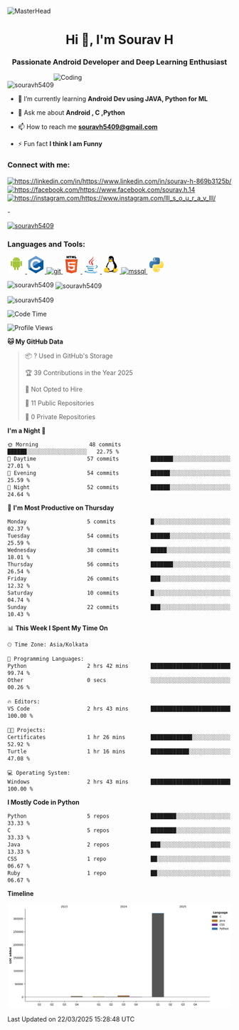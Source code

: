 ![MasterHead](https://blogger.googleusercontent.com/img/b/R29vZ2xl/AVvXsEg7VLakGxXY3xoBe7Tn4yhk2mhhvZrfWLCV3HpZOvJcdVrXaYUR3pRrpFXb8IEEM_IxCTmQCSCAK2I_QedxEAxR8Y0mV418qCg-CRMctCB93CtJlU9ZpvNLvVEwXKYV0VN7ZOcubBVJeSw/s1600/2000_600px.gif)
<h1 align="center">Hi 👋, I'm Sourav H</h1>
<h3 align="center">Passionate Android Developer and Deep Learning Enthusiast</h3>
<img align="right" alt="Coding" width="400" src="https://cdn.dribbble.com/users/1162077/screenshots/3848914/media/7ed7d5ca074b48b328150e5a231e8d1f.gif">

<p align="left"> <img src="https://komarev.com/ghpvc/?username=souravh5409&label=Profile%20views&color=0e75b6&style=flat" alt="souravh5409" /> </p>


- 🌱 I’m currently learning **Android Dev using JAVA, Python for ML**

- 💬 Ask me about **Android , C ,Python**

- 📫 How to reach me **souravh5409@gmail.com**

- ⚡ Fun fact **I think I am Funny**


<h3 align="left">Connect with me:</h3>
<p align="left">
<a href="https://linkedin.com/in/https://linkedin.com/in/https://www.linkedin.com/in/sourav-h-869b3125b/" target="blank"><img align="center" src="https://raw.githubusercontent.com/rahuldkjain/github-profile-readme-generator/master/src/images/icons/Social/linked-in-alt.svg" alt="https://linkedin.com/in/https://www.linkedin.com/in/sourav-h-869b3125b/" height="30" width="40" /></a>
<a href="https://fb.com/https://facebook.com/https://www.facebook.com/sourav.h.14" target="blank"><img align="center" src="https://raw.githubusercontent.com/rahuldkjain/github-profile-readme-generator/master/src/images/icons/Social/facebook.svg" alt="https://facebook.com/https://www.facebook.com/sourav.h.14" height="30" width="40" /></a>
<a href="https://instagram.com/https://instagram.com/https://www.instagram.com/lll_s_o_u_r_a_v_lll/" target="blank"><img align="center" src="https://raw.githubusercontent.com/rahuldkjain/github-profile-readme-generator/master/src/images/icons/Social/instagram.svg" alt="https://instagram.com/https://www.instagram.com/lll_s_o_u_r_a_v_lll/" height="30" width="40" /></a>
</p>
- <p align="left"> <a href="https://github.com/ryo-ma/github-profile-trophy"><img src="https://github-profile-trophy.vercel.app/?username=souravh5409" alt="souravh5409" /></a> </p>


<h3 align="left">Languages and Tools:</h3>
<p align="left"> <a href="https://developer.android.com" target="_blank" rel="noreferrer"> <img src="https://raw.githubusercontent.com/devicons/devicon/master/icons/android/android-original-wordmark.svg" alt="android" width="40" height="40"/> </a> <a href="https://www.cprogramming.com/" target="_blank" rel="noreferrer"> <img src="https://raw.githubusercontent.com/devicons/devicon/master/icons/c/c-original.svg" alt="c" width="40" height="40"/> </a> <a href="https://git-scm.com/" target="_blank" rel="noreferrer"> <img src="https://www.vectorlogo.zone/logos/git-scm/git-scm-icon.svg" alt="git" width="40" height="40"/> </a> <a href="https://www.w3.org/html/" target="_blank" rel="noreferrer"> <img src="https://raw.githubusercontent.com/devicons/devicon/master/icons/html5/html5-original-wordmark.svg" alt="html5" width="40" height="40"/> </a> <a href="https://www.java.com" target="_blank" rel="noreferrer"> <img src="https://raw.githubusercontent.com/devicons/devicon/master/icons/java/java-original.svg" alt="java" width="40" height="40"/> </a> <a href="https://www.linux.org/" target="_blank" rel="noreferrer"> <img src="https://raw.githubusercontent.com/devicons/devicon/master/icons/linux/linux-original.svg" alt="linux" width="40" height="40"/> </a> <a href="https://www.microsoft.com/en-us/sql-server" target="_blank" rel="noreferrer"> <img src="https://www.svgrepo.com/show/303229/microsoft-sql-server-logo.svg" alt="mssql" width="40" height="40"/> </a> <a href="https://www.python.org" target="_blank" rel="noreferrer"> <img src="https://raw.githubusercontent.com/devicons/devicon/master/icons/python/python-original.svg" alt="python" width="40" height="40"/> </a> </p>

<p><img align="left" src="https://github-readme-stats.vercel.app/api/top-langs?username=souravh5409&show_icons=true&locale=en&layout=compact" alt="souravh5409" /></p>

<p>&nbsp;<img align="center" src="https://github-readme-stats.vercel.app/api?username=souravh5409&show_icons=true&locale=en" alt="souravh5409" /></p>

<p><img align="center" src="https://github-readme-streak-stats.herokuapp.com/?user=souravh5409&" alt="souravh5409" /></p>

<!--START_SECTION:waka-->
![Code Time](http://img.shields.io/badge/Code%20Time-3%20hrs%2052%20mins-blue)

![Profile Views](http://img.shields.io/badge/Profile%20Views-107-blue)

**🐱 My GitHub Data** 

> 📦 ? Used in GitHub's Storage 
 > 
> 🏆 39 Contributions in the Year 2025
 > 
> 🚫 Not Opted to Hire
 > 
> 📜 11 Public Repositories 
 > 
> 🔑 0 Private Repositories 
 > 
**I'm a Night 🦉** 

```text
🌞 Morning                48 commits          ██████░░░░░░░░░░░░░░░░░░░   22.75 % 
🌆 Daytime                57 commits          ███████░░░░░░░░░░░░░░░░░░   27.01 % 
🌃 Evening                54 commits          ██████░░░░░░░░░░░░░░░░░░░   25.59 % 
🌙 Night                  52 commits          ██████░░░░░░░░░░░░░░░░░░░   24.64 % 
```
📅 **I'm Most Productive on Thursday** 

```text
Monday                   5 commits           █░░░░░░░░░░░░░░░░░░░░░░░░   02.37 % 
Tuesday                  54 commits          ██████░░░░░░░░░░░░░░░░░░░   25.59 % 
Wednesday                38 commits          █████░░░░░░░░░░░░░░░░░░░░   18.01 % 
Thursday                 56 commits          ███████░░░░░░░░░░░░░░░░░░   26.54 % 
Friday                   26 commits          ███░░░░░░░░░░░░░░░░░░░░░░   12.32 % 
Saturday                 10 commits          █░░░░░░░░░░░░░░░░░░░░░░░░   04.74 % 
Sunday                   22 commits          ███░░░░░░░░░░░░░░░░░░░░░░   10.43 % 
```


📊 **This Week I Spent My Time On** 

```text
🕑︎ Time Zone: Asia/Kolkata

💬 Programming Languages: 
Python                   2 hrs 42 mins       █████████████████████████   99.74 % 
Other                    0 secs              ░░░░░░░░░░░░░░░░░░░░░░░░░   00.26 % 

🔥 Editors: 
VS Code                  2 hrs 43 mins       █████████████████████████   100.00 % 

🐱‍💻 Projects: 
Certificates             1 hr 26 mins        █████████████░░░░░░░░░░░░   52.92 % 
Turtle                   1 hr 16 mins        ████████████░░░░░░░░░░░░░   47.08 % 

💻 Operating System: 
Windows                  2 hrs 43 mins       █████████████████████████   100.00 % 
```

**I Mostly Code in Python** 

```text
Python                   5 repos             ████████░░░░░░░░░░░░░░░░░   33.33 % 
C                        5 repos             ████████░░░░░░░░░░░░░░░░░   33.33 % 
Java                     2 repos             ███░░░░░░░░░░░░░░░░░░░░░░   13.33 % 
CSS                      1 repo              ██░░░░░░░░░░░░░░░░░░░░░░░   06.67 % 
Ruby                     1 repo              ██░░░░░░░░░░░░░░░░░░░░░░░   06.67 % 
```



**Timeline**

![Lines of Code chart](https://raw.githubusercontent.com/SouravH5409/SouravH5409/main/assets/bar_graph.png)


 Last Updated on 22/03/2025 15:28:48 UTC
<!--END_SECTION:waka-->




